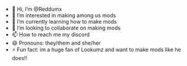 - 👋 Hi, I’m @Reddumx
- 👀 I’m interested in making among us mods
- 🌱 I’m currently learning how to make mods
- 💞️ I’m looking to collaborate on making mods
- 📫 How to reach me my discord
- 😄 Pronouns: they/them and she/her
- ⚡ Fun fact: im a huge fan of Lookumz and want to make mods like he does!!

<!---
Reddumx/Reddumx is a ✨ special ✨ repository because its `README.md` (this file) appears on your GitHub profile.
You can click the Preview link to take a look at your changes.
--->
